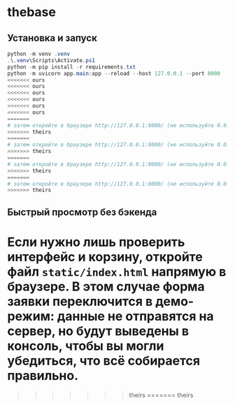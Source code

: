 ﻿# thebase

## Установка и запуск

```powershell
python -m venv .venv
.\.venv\Scripts\Activate.ps1
python -m pip install -r requirements.txt
python -m uvicorn app.main:app --reload --host 127.0.0.1 --port 8000
<<<<<<< ours
<<<<<<< ours
<<<<<<< ours
<<<<<<< ours
<<<<<<< ours
<<<<<<< ours
=======
# затем откройте в браузере http://127.0.0.1:8000/ (не используйте 0.0.0.0)
>>>>>>> theirs
=======
# затем откройте в браузере http://127.0.0.1:8000/ (не используйте 0.0.0.0)
>>>>>>> theirs
=======
# затем откройте в браузере http://127.0.0.1:8000/ (не используйте 0.0.0.0)
>>>>>>> theirs
=======
# затем откройте в браузере http://127.0.0.1:8000/ (не используйте 0.0.0.0)
>>>>>>> theirs
```

## Быстрый просмотр без бэкенда

Если нужно лишь проверить интерфейс и корзину, откройте файл `static/index.html` напрямую в браузере. В этом случае форма заявки переключится в демо-режим: данные не отправятся на сервер, но будут выведены в консоль, чтобы вы могли убедиться, что всё собирается правильно.
=======
>>>>>>> theirs
=======
>>>>>>> theirs
